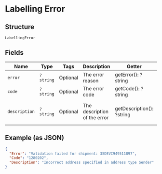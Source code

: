 
# Labelling Error

## Structure

`LabellingError`

## Fields

| Name | Type | Tags | Description | Getter | Setter |
|  --- | --- | --- | --- | --- | --- |
| `error` | `?string` | Optional | The error reason | getError(): ?string | setError(?string error): void |
| `code` | `?string` | Optional | The error code | getCode(): ?string | setCode(?string code): void |
| `description` | `?string` | Optional | The description of the error | getDescription(): ?string | setDescription(?string description): void |

## Example (as JSON)

```json
{
  "Error": "Validation failed for shipment: 3SDEVC949511897",
  "Code": "1280202",
  "Description": "Incorrect address specified in address type Sender"
}
```

